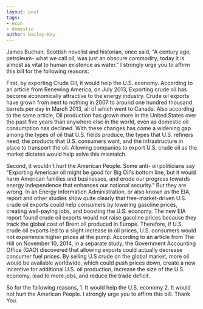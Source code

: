 ```yaml
---
layout: post
tags: 
- econ 
- domestic
author: Hailey-Kay
---
```

James Buchan, Scottish novelist and historian, once said, "A century ago, petroleum- what we call oil, was just an obscure commodity; today it is almost as vital to human existence as water." I strongly urge you to affirm this bill for the following reasons:

First, by exporting Crude Oil, it would help the U.S. economy. According to an article from Renewing America, on July 2013, Exporting crude oil has become economically attractive to the energy industry. Crude oil exports have grown from next to nothing in 2007 to around one hundred thousand barrels per day in March 2013, all of which went to Canada. Also according to the same article, Oil production has grown more in the United States over the past five years than anywhere else in the world, even as domestic oil consumption has declined. With these changes has come a widening gap among the types of oil that U.S. fields produce, the types that U.S. refiners need, the products that U.S. consumers want, and the infrastructure in place to transport the oil. Allowing companies to export U.S. crude oil as the market dictates would help solve this mismatch.

Second, it wouldn't hurt the American People. Some anti- oil politicians say "Exporting American oil might be good for Big Oil's bottom line, but it would harm American families and businesses, and erode our progress towards energy independence that enhances our national security." But they are wrong. In an Energy Information Administration, or also known as the EIA, report and other studies show quite clearly that free-market-driven U.S. crude oil exports could help consumers by lowering gasoline prices, creating well-paying jobs, and boosting the U.S. economy. The new EIA report found crude oil exports would not raise gasoline prices because they track the global cost of Brent oil produced in Europe. Therefore, if U.S. crude oil exports led to a slight increase in oil prices, U.S. consumers would not experience higher prices at the pump. According to an article from The Hill on November 10, 2014, in a separate study, the Government Accounting Office (GAO) discovered that allowing exports could actually decrease consumer fuel prices. By selling U.S crude on the global market, more oil would be available worldwide, which could push prices down, create a new incentive for additional U.S. oil production, increase the size of the U.S. economy, lead to more jobs, and reduce the trade deficit.

So for the following reasons, 1. It would help the U.S. economy 2. It would not hurt the American People. I strongly urge you to affirm this bill. Thank You.
